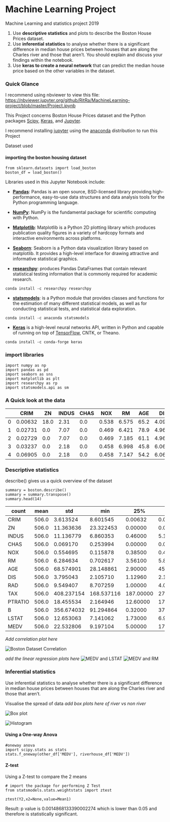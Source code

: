 # Machine Learning Project
Machine Learning and statistics project 2019


1. Use **descriptive statistics** and plots to describe the Boston House Prices dataset.
2. Use **inferential statistics** to analyse whether there is a significant difference in median house prices between houses that are along the Charles river and those that aren’t. You should explain and discuss your findings within the notebook.
3. Use **keras to create a neural network** that can predict the median house price based on the other variables in the dataset.

### Quick Glance
I recommend using nbviewer to view this file:
https://nbviewer.jupyter.org/github/RitRa/MachineLearning-project/blob/master/Project.ipynb


This Project concerns Boston House Prices dataset and the Python packages [Scipy](https://www.scipy.org/), [Keras](https://keras.io/), and [Jupyter](https://jupyter.org/).

I recommend installing [jupyter](https://jupyter.org/) using the [anaconda](https://www.anaconda.com/) distribution to run this Project


Dataset used

#### importing the boston housing dataset

```
from sklearn.datasets import load_boston
boston_df = load_boston()
```

Libraries used in this Jupyter Notebook include:

- **[Pandas](https://pandas.pydata.org/)**: Pandas is an open source, BSD-licensed library providing high-performance, easy-to-use data structures and data analysis tools for the Python programming language. 

- **[NumPy](https://numpy.org/)**: NumPy is the fundamental package for scientific computing with Python. 

- **[Matplotlib](https://matplotlib.org/)**: Matplotlib is a Python 2D plotting library which produces publication quality figures in a variety of hardcopy formats and interactive environments across platforms. 

- **[Seaborn](https://seaborn.pydata.org/)**: Seaborn is a Python data visualization library based on matplotlib. It provides a high-level interface for drawing attractive and informative statistical graphics. 

- **[researchpy](https://researchpy.readthedocs.io/en/latest/index.html)**: produces Pandas DataFrames that contain relevant statistical testing information that is commonly required for academic research. 
```
conda install -c researchpy researchpy
```

- **[statsmodels](https://www.statsmodels.org/stable/index.html)**: is a Python module that provides classes and functions for the estimation of many different statistical models, as well as for conducting statistical tests, and statistical data exploration. 
```
conda install -c anaconda statsmodels
```
- **[Keras](https://keras.io/)** is a high-level neural networks API, written in Python and capable of running on top of [TensorFlow](https://www.tensorflow.org/), CNTK, or Theano.

```
conda install -c conda-forge keras
```

### import libraries

```
import numpy as np
import pandas as pd
import seaborn as sns
import matplotlib as plt
import researchpy as rp
import statsmodels.api as sm
```

### A Quick look at the data

|    |CRIM      |ZN      |INDUS |CHAS  |NOX  | RM    |AGE   | DIS   | RAD   | TAX	|PTRATIO|	B     |LSTAT|MEDV |
|----|----------|--------|------|------|-----|-------|------|-------|-------|-------|-------|---------|-----|-----|
|0	 |0.00632   |	18.0 |	2.31|	0.0|0.538|	6.575|	65.2|4.0900 |	1.0	|296.0  |	15.3|	396.90|	4.98| 24.0|
|1   |	0.02731 |	0.0  |	7.07|0.0   |0.469|	6.421|	78.9|4.9671 |	2.0	|242.0	|17.8   |396.90	  |9.14	| 21.6|
|2	 |0.02729   |	0.0	 |7.07  |	0.0|0.469|	7.185|	61.1|4.9671 |	2.0	|242.0  |	17.8|	392.83|	4.03| 34.7|
|3	 |0.03237	|0.0     |	2.18|	0.0|0.458|	6.998|	45.8|6.0622 |	3.0	|222.0  |	18.7|	394.63|	2.94| 33.4|
|4	 |0.06905   |	0.0	 |2.18  |	0.0|0.458|	7.147|	54.2|6.0622	|3.0    |222.0  |	18.7|	396.90|	5.33| 36.2|


### Descriptive statistics
describe() gives us a quick overview of the dataset

```
summary = boston.describe()
summary = summary.transpose()
summary.head(14)
```

|count |	mean	|std	|min	|25%	|50%|	75%|	max  |
|------|------------|-------|-------|-------|---|------|---------|
|CRIM|	506.0	|3.613524	|8.601545	|0.00632	|0.082045	|0.25651	|3.677083	|88.9762|
|ZN|	506.0	|11.363636|	23.322453|	0.00000	|0.000000	|0.00000	|12.500000	|100.0000|
|INDUS|	506.0|	11.136779	|6.860353	|0.46000	|5.190000|	9.69000|	18.100000	|27.7400|
|CHAS|	506.0	|0.069170	|0.253994|	0.00000	|0.000000|	0.00000|	0.000000|	1.0000|
|NOX	|506.0|	0.554695|	0.115878	|0.38500	|0.449000	|0.53800	|0.624000	|0.8710|
|RM|	506.0	|6.284634|	0.702617	|3.56100	|5.885500	|6.20850	|6.623500	|8.7800|
|AGE	|506.0|	68.574901	|28.148861	|2.90000	|45.025000	|77.50000	| 94.075000	|100.0000|
|DIS	|506.0|	3.795043	|2.105710	|1.12960|	2.100175|	3.20745|	5.188425	|12.1265|
|RAD|	506.0	|9.549407	|8.707259	|1.00000|	4.000000|	5.00000|	24.000000	|24.0000|
|TAX	|506.0	|408.237154	|168.537116|	187.00000	|279.000000	|330.00000	|666.000000|	711.0000|
|PTRATIO	|506.0|	18.455534|	2.164946|	12.60000|	17.400000|	19.05000|	20.200000|	22.0000|
|B|	506.0|	356.674032|	91.294864|	0.32000|	375.377500|	391.44000|	396.225000|	396.9000|
|LSTAT|	506.0|	12.653063	|7.141062|	1.73000|	6.950000|	11.36000|	16.955000|	37.9700|
|MEDV|	506.0|	22.532806	|9.197104|	5.00000|	17.025000|	21.20000|	25.000000|	50.0000|


*Add correlation plot here*

![Boston Dataset Correlation](plots/bostondatasetcorrelation.png)


*add the linear regression plots here*
![MEDV and LSTAT](plots/medvandlstatrelationship.png)
![MEDV and RM](plots/medvvrmrelationship.png.png)

### Inferential statistics

Use inferential statistics to analyse whether there is a significant difference in median house prices between houses that are along the Charles river and those that aren’t. 

Visualise the spread of data 
*add box plots here of river vs non river*

![Box plot](plots/boxplot.png)

![Histogram](plots/hist.png)


#### Using a One-way Anova 

```
#oneway anova
import scipy.stats as stats
stats.f_oneway(other_df['MEDV'], riverhouse_df['MEDV'])
```

#### Z-test

Using a Z-test to compare the 2 means

```
# import the package for performing Z Test
from statsmodels.stats.weightstats import ztest

ztest(Y2,x2=None,value=Mean1)
```

Result: 
p value is 0.0014868133390002274 which is lower than 0.05 and therefore is statistically significant.
